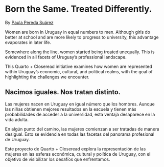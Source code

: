 # Born the Same. Treated Differently.

By [Paula Pereda Suárez](https://paulapereda.com/)

Women are born in Uruguay in equal numbers to men. Although girls do better at school and are more likely to progress to university, this advantage evaporates in later life.

Somewhere along the line, women started being treated unequally. This is evidenced in all facets of Uruguay’s professional landscape.

This Quarto + Closeread initiative examines how women are represented within Uruguay’s economic, cultural, and political realms, with the goal of highlighting the challenges we encounter.

## Nacimos iguales. Nos tratan distinto.

Las mujeres nacen en Uruguay en igual número que los hombres. Aunque las niñas obtienen mejores resultados en la escuela y tienen más probabilidades de acceder a la universidad, esta ventaja desaparece en la vida adulta.

En algún punto del camino, las mujeres comienzan a ser tratadas de manera desigual. Esto se evidencia en todas las facetas del panorama profesional de Uruguay.

Este proyecto de Quarto + Closeread explora la representación de las mujeres en las esferas económica, cultural y política de Uruguay, con el objetivo de visibilizar los desafíos que enfrentamos.
